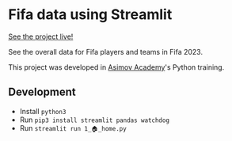 # Fifa data using Streamlit

[See the project live!](https://fifa-2023-angelodias.streamlit.app/players)

See the overall data for Fifa players and teams in Fifa 2023.

This project was developed in [Asimov Academy](https://asimov.academy)'s Python training.

## Development

- Install `python3`
- Run `pip3 install streamlit pandas watchdog`
- Run `streamlit run 1_🏠_home.py`
